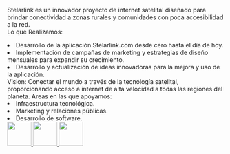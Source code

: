 <span class="font-bold text-start text-xl">Stelarlink</span><span class="font-light text-start text-xl"> es un innovador proyecto de internet satelital diseñado para brindar conectividad a zonas rurales y comunidades con poca accesibilidad a la red.
 <br> <span class="font-bold text-xl ">Lo que Realizamos:</span>
</span> 
<li class="font-light text-start text-xl">Desarrollo de la aplicación Stelarlink.com desde cero hasta el día de hoy.</li><li class="font-light text-start text-xl">Implementación de campañas de marketing y estrategias de diseño mensuales para expandir su crecimiento.</li><li class="font-light text-start text-xl">Desarrollo y actualización de ideas innovadoras para la mejora y uso de la aplicación.</li>
<!-- VISION -->
<span class="font-semibold md:text-start text-xl text-center"> Vision:</span>
<span class="font-light text-start text-xl">Conectar el mundo a través de la tecnología satelital, proporcionando acceso a internet de alta velocidad a todas las regiones del planeta.</span> 
<!-- AREAS DE TRABAJO -->
<span class="font-semibold text-start text-xl"> Areas en las que apoyamos:</span>
<li class="font-light text-start text-xl">Infraestructura tecnológica.</li><li class="font-light text-start text-xl">Marketing y relaciones públicas.</li><li class="font-light text-start text-xl">Desarrollo de software.</li> 
<div class="flex justify-start w-5/12 py-5 gap-0">
<a href="https://stelarlink.com"><img src="https://xpanzion.net/assets/icon-web.png" alt=""style="width:56px; height:56px">
</a>
<a href="https://www.instagram.com/stelarlinkcorp/"><img src="https://xpanzion.net/assets/icon-ig.png" alt="" style="width:56px; height:56px">
</a>
<a href="https://www.facebook.com/people/Stelar-Link/pfbid0ocxwCWd8cCmYX2SBECzALj4VHuLDc8czW5bRjKbaaUiS2P8BTz4j2KwFE3zj9ZY2l/"><img src="https://xpanzion.net/assets/icon-fb.png" alt="" style="width:56px; height:56px">
</a>
</div>
